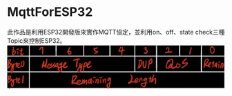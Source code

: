 # MqttForESP32
此作品是利用ESP32開發版來實作MQTT協定，並利用on、off、state check三種Topic來控制ESP32。
![image](https://github.com/chun-wei0413/MqttForESP32/blob/main/image/IMG_0005.jpeg)
